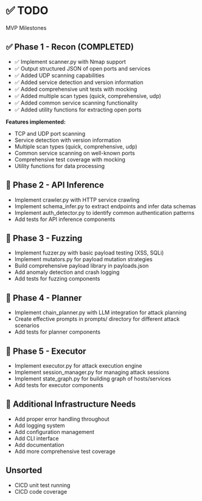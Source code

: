 # ✅ TODO

MVP Milestones

## ✅ Phase 1 - Recon (COMPLETED)
- ✅ Implement scanner.py with Nmap support
- ✅ Output structured JSON of open ports and services
- ✅ Added UDP scanning capabilities
- ✅ Added service detection and version information
- ✅ Added comprehensive unit tests with mocking
- ✅ Added multiple scan types (quick, comprehensive, udp)
- ✅ Added common service scanning functionality
- ✅ Added utility functions for extracting open ports

**Features implemented:**
- TCP and UDP port scanning
- Service detection with version information
- Multiple scan types (quick, comprehensive, udp)
- Common service scanning on well-known ports
- Comprehensive test coverage with mocking
- Utility functions for data processing

## 🚧 Phase 2 - API Inference
- Implement crawler.py with HTTP service crawling
- Implement schema_infer.py to extract endpoints and infer data schemas
- Implement auth_detector.py to identify common authentication patterns
- Add tests for API inference components

## 🚧 Phase 3 - Fuzzing
- Implement fuzzer.py with basic payload testing (XSS, SQLi)
- Implement mutators.py for payload mutation strategies
- Build comprehensive payload library in payloads.json
- Add anomaly detection and crash logging
- Add tests for fuzzing components

## 🚧 Phase 4 - Planner
- Implement chain_planner.py with LLM integration for attack planning
- Create effective prompts in prompts/ directory for different attack scenarios
- Add tests for planner components

## 🚧 Phase 5 - Executor
- Implement executor.py for attack execution engine
- Implement session_manager.py for managing attack sessions
- Implement state_graph.py for building graph of hosts/services
- Add tests for executor components

## 🚧 Additional Infrastructure Needs
- Add proper error handling throughout
- Add logging system
- Add configuration management
- Add CLI interface
- Add documentation
- Add more comprehensive test coverage

## Unsorted

- CICD unit test running
- CICD code coverage